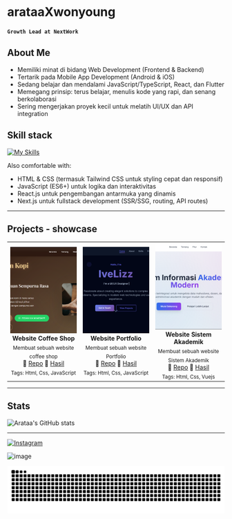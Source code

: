 <!--
Credits and references used in this README:

1) Layout ideas and section inspiration:
   https://github.com/abhisheknaiidu/awesome-github-profile-readme?tab=readme-ov-file#descriptive-

2) Skill icons (SVG badges):
   https://github.com/tandpfun/skill-icons?tab=readme-ov-file#icons-list

3) GitHub stats card:
   https://github.com/anuraghazra/github-readme-stats
-->

# arataaXwonyoung
**`Growth Lead at NextWork`** 

## About Me
- Memiliki minat di bidang Web Development (Frontend & Backend)
- Tertarik pada Mobile App Development (Android & iOS)
- Sedang belajar dan mendalami JavaScript/TypeScript, React, dan Flutter
- Memegang prinsip: terus belajar, menulis kode yang rapi, dan senang berkolaborasi
- Sering mengerjakan proyek kecil untuk melatih UI/UX dan API integration
  
## Skill stack
[![My Skills](https://skillicons.dev/icons?i=html,tailwind,javascript,react,nextjs,figma&theme=light)](https://skillicons.dev)

Also comfortable with:
- HTML & CSS (termasuk Tailwind CSS untuk styling cepat dan responsif)
- JavaScript (ES6+) untuk logika dan interaktivitas
- React.js untuk pengembangan antarmuka yang dinamis
- Next.js untuk fullstack development (SSR/SSG, routing, API routes)

---

## Projects - showcase

<table>
  <tr>
    <td align="center" width="33%">
  <a href="https://github.com/arataaXwonyoung/coffee-web">
    <img src="assets/sanama-coffee.png"
         alt="Coffee Shop Website"
         style="width:100%; height:200px; object-fit:cover;"/>
  </a>
  <br/>
  <b>Website Coffee Shop</b><br/>
  <sub>Membuat sebuah website coffee shop</sub><br/>
  🔗 <a href="https://github.com/arataaXwonyoung/coffee-web">Repo</a>
  🔗 <a href="https://coffeeshop-template.netlify.app/">Hasil</a>
  <br/>
  <sub>Tags: Html, Css, JavaScript</sub>
</td>
    <td align="center" width="33%">
  <a href="https://github.com/arataaXwonyoung/template-porto.git">
    <img src="assets/portfolio.png"
         alt="Portfolio Website"
         style="width:100%; height:200px; object-fit:cover;"/>
  </a>
  <br/>
  <b>Website Portfolio</b><br/>
  <sub>Membuat sebuah website Portfolio</sub><br/>
  🔗 <a href="https://github.com/arataaXwonyoung/template-porto.git">Repo</a>
  🔗 <a href="https://template-porto.netlify.app/">Hasil</a>
  <br/>
  <sub>Tags: Html, Css, JavaScript</sub>
</td>
    <td align="center" width="33%">
  <a href="https://github.com/arataaXwonyoung/sistem-akademik-mhs.git">
    <img src="assets/akademik.png"
         alt="Sistem Akademik Website"
         style="width:100%; height:200px; object-fit:cover;"/>
  </a>
  <br/>
  <b>Website Sistem Akademik</b><br/>
  <sub>Membuat sebuah website Sistem Akademik</sub><br/>
  🔗 <a href="https://github.com/arataaXwonyoung/sistem-akademik-mhs.git">Repo</a>
  🔗 <a href="https://student-academic-sistem.vercel.app/">Hasil</a>
  <br/>
  <sub>Tags: Html, Css, Vuejs</sub>
</td>
    
  </tr>
</table>

---

## Stats
![Arataa's GitHub stats](https://github-readme-stats.vercel.app/api?username=arataaXwonyoung&show_icons=true&theme=gruvbox)

---


<a href="https://www.instagram.com/araataa._/" target="blank">
  <img src="https://skillicons.dev/icons?i=instagram" alt="Instagram" />
</a>

![image](https://media.giphy.com/media/v1.Y2lkPTc5MGI3NjExdXh2ZzdlYWZndHl2dWcyb2RveHlpYzhsand5YmRmaHRwdXhlcGZhZyZlcD12MV9naWZzX3RyZW5kaW5nJmN0PWc/l3q2wJsC23ikJg9xe/giphy.gif)

<img src="https://raw.githubusercontent.com/FerrSan/FerrSan/output/snake.svg" alt="snake animation" />
